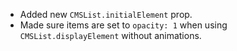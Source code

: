 - Added new `CMSList.initialElement` prop.
- Made sure items are set to `opacity: 1` when using `CMSList.displayElement` without animations.
